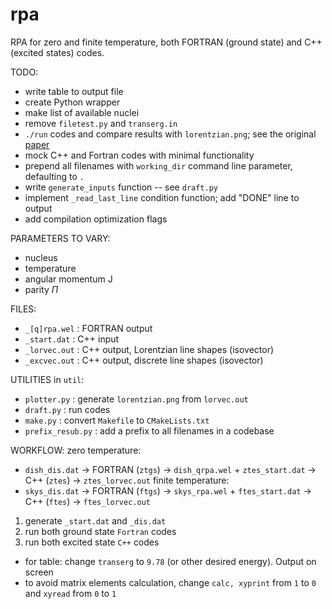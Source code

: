 # rpa

RPA for zero and finite temperature, both FORTRAN (ground state) and C++ (excited states) codes.

TODO:
- write table to output file
- create Python wrapper
- make list of available nuclei
- remove `filetest.py` and `transerg.in`
- `./run` codes and compare results with `lorentzian.png`; see the original [paper](http://dx.doi.org/10.1016/j.physletb.2009.10.046)
- mock C++ and Fortran codes with minimal functionality
- prepend all filenames with `working_dir` command line parameter, defaulting to `.`
- write `generate_inputs` function -- see `draft.py`
- implement `_read_last_line` condition function; add "DONE" line to output
- add compilation optimization flags

PARAMETERS TO VARY:
- nucleus
- temperature
- angular momentum J
- parity $\Pi$


FILES:
- `_[q]rpa.wel` : FORTRAN output
- `_start.dat` : C++ input
- `_lorvec.out` : C++ output, Lorentzian line shapes (isovector)
- `_excvec.out` : C++ output, discrete line shapes (isovector)

UTILITIES in `util`:
- `plotter.py` : generate `lorentzian.png` from `lorvec.out`
- `draft.py` : run codes
- `make.py` : convert `Makefile` to `CMakeLists.txt`
- `prefix_resub.py` : add a prefix to all filenames in a codebase

WORKFLOW:
zero temperature:
- `dish_dis.dat` -> FORTRAN (`ztgs`) -> `dish_qrpa.wel` + `ztes_start.dat` -> C++ (`ztes`) -> `ztes_lorvec.out`
finite temperature:
- `skys_dis.dat` -> FORTRAN (`ftgs`) -> `skys_rpa.wel` + `ftes_start.dat` -> C++ (`ftes`) -> `ftes_lorvec.out`

1. generate `_start.dat` and `_dis.dat`
2. run both ground state `Fortran` codes
3. run both excited state `C++` codes

- for table: change `transerg` to `9.78` (or other desired energy). Output on screen
- to avoid matrix elements calculation, change `calc, xyprint` from `1` to `0` and `xyread` from `0` to `1`